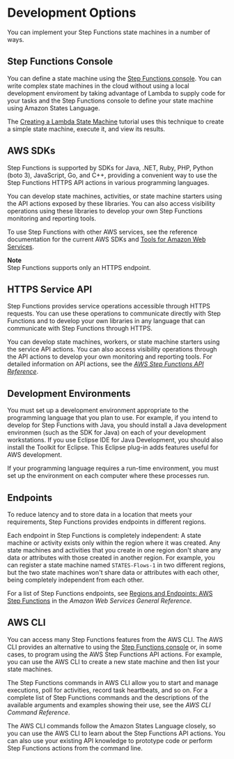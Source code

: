 # Development Options<a name="development-options"></a>

You can implement your Step Functions state machines in a number of ways\.

## Step Functions Console<a name="development-options-console"></a>

You can define a state machine using the [Step Functions console](https://console.aws.amazon.com/states/home?region=us-east-1#/)\. You can write complex state machines in the cloud without using a local development enviroment by taking advantage of Lambda to supply code for your tasks and the Step Functions console to define your state machine using Amazon States Language\.

The [Creating a Lambda State Machine](tutorial-creating-lambda-state-machine.md) tutorial uses this technique to create a simple state machine, execute it, and view its results\.

## AWS SDKs<a name="development-options-aws-sdk"></a>

Step Functions is supported by SDKs for Java, \.NET, Ruby, PHP, Python \(boto 3\), JavaScript, Go, and C\+\+, providing a convenient way to use the Step Functions HTTPS API actions in various programming languages\.

You can develop state machines, activities, or state machine starters using the API actions exposed by these libraries\. You can also access visibility operations using these libraries to develop your own Step Functions monitoring and reporting tools\.

To use Step Functions with other AWS services, see the reference documentation for the current AWS SDKs and [Tools for Amazon Web Services](http://aws.amazon.com/tools/)\.

**Note**  
Step Functions supports only an HTTPS endpoint\.

## HTTPS Service API<a name="development-options-service-api"></a>

Step Functions provides service operations accessible through HTTPS requests\. You can use these operations to communicate directly with Step Functions and to develop your own libraries in any language that can communicate with Step Functions through HTTPS\.

You can develop state machines, workers, or state machine starters using the service API actions\. You can also access visibility operations through the API actions to develop your own monitoring and reporting tools\. For detailed information on API actions, see the *[AWS Step Functions API Reference](http://docs.aws.amazon.com/step-functions/latest/apireference/)*\.

## Development Environments<a name="development-options-environments"></a>

You must set up a development environment appropriate to the programming language that you plan to use\. For example, if you intend to develop for Step Functions with Java, you should install a Java development environmen \(such as the SDK for Java\) on each of your development workstations\. If you use Eclipse IDE for Java Development, you should also install the Toolkit for Eclipse\. This Eclipse plug\-in adds features useful for AWS development\.

If your programming language requires a run\-time environment, you must set up the environment on each computer where these processes run\.

## Endpoints<a name="development-options-endpoints"></a>

To reduce latency and to store data in a location that meets your requirements, Step Functions provides endpoints in different regions\.

Each endpoint in Step Functions is completely independent: A state machine or activity exists only within the region where it was created\. Any state machines and activities that you create in one region don't share any data or attributes with those created in another region\. For example, you can register a state machine named `STATES-Flows-1` in two different regions, but the two state machines won't share data or attributes with each other, being completely independent from each other\.

For a list of Step Functions endpoints, see [Regions and Endpoints: AWS Step Functions](http://docs.aws.amazon.com/general/latest/gr/rande.html#step-functions_region) in the *Amazon Web Services General Reference*\.

## AWS CLI<a name="development-options-aws-cli"></a>

You can access many Step Functions features from the AWS CLI\. The AWS CLI provides an alternative to using the [Step Functions console](https://console.aws.amazon.com/states/home?region=us-east-1#/) or, in some cases, to program using the AWS Step Functions API actions\. For example, you can use the AWS CLI to create a new state machine and then list your state machines\.

The Step Functions commands in AWS CLI allow you to start and manage executions, poll for activities, record task heartbeats, and so on\. For a complete list of Step Functions commands and the descriptions of the available arguments and examples showing their use, see the *AWS CLI Command Reference*\.

The AWS CLI commands follow the Amazon States Language closely, so you can use the AWS CLI to learn about the Step Functions API actions\. You can also use your existing API knowledge to prototype code or perform Step Functions actions from the command line\.